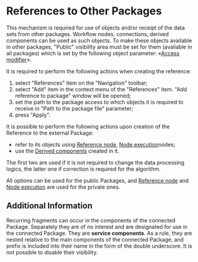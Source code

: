 # References to Other Packages

This mechanism is required for use of objects and/or receipt of the data sets from other packages. Workflow nodes, connections, derived components can be used as such objects. To make these objects available in other packages, "Public" visibility area must be set for them (available in all packages) which is set by the following object parameter: «[Access modifier](access-modifier.md)».

It is required to perform the following actions when creating the reference:

1. select "References" item on the "Navigation" toolbar;
2. select "Add" item in the context menu of the "References" item. "Add reference to package" window will be opened;
3. set the path to the package access to which objects it is required to receive in "Path to the package file" parameter;
4. press "Apply".

It is possible to perform the following actions upon creation of the Reference to the external Package:
* refer to its objects using [Reference node](../processors/control/unit-link.md), [Node execution](../processors/control/execute-node.md)nodes;
* use the [Derived components](../scenario/derived-component.md) created in it.

The first two are used if it is not required to change the data processing logics, the latter one if correction is required for the algorithm.

All options can be used for the public Packages, and [Reference node](../processors/control/unit-link.md) and [Node execution](../processors/control/execute-node.md) are used for the private ones.

## Additional Information
Recurring fragments can occur in the components of the connected Package. Separately they are of no interest and are designated for use in the connected Package. They are **service components**. As a rule, they are nested relative to the main components of the connected Package, and prefix is included into their name in the form of the double underscore. It is not possible to disable their visibility.


